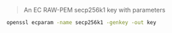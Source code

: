 > An EC RAW-PEM secp256k1 key with parameters

```sh
openssl ecparam -name secp256k1 -genkey -out key
```